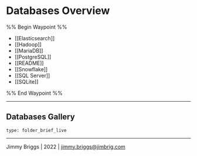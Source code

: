 # Databases Overview

%% Begin Waypoint %%
- [[Elasticsearch]]
- [[Hadoop]]
- [[MariaDB]]
- [[PostgreSQL]]
- [[README]]
- [[Snowflake]]
- [[SQL Server]]
- [[SQLite]]

%% End Waypoint %%

---

## Databases Gallery

````ccard
type: folder_brief_live
````

---

Jimmy Briggs | 2022 | <jimmy.briggs@jimbrig.com>
